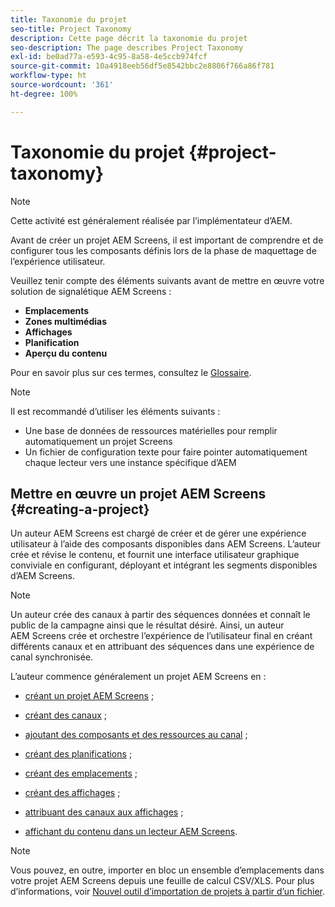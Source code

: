 ```yaml
---
title: Taxonomie du projet
seo-title: Project Taxonomy
description: Cette page décrit la taxonomie du projet
seo-description: The page describes Project Taxonomy
exl-id: be0ad77a-e593-4c95-8a58-4e5ccb974fcf
source-git-commit: 10a4918eeb56df5e8542bbc2e8806f766a86f781
workflow-type: ht
source-wordcount: '361'
ht-degree: 100%

---
```


# Taxonomie du projet {#project-taxonomy}

>[!NOTE]
>
>Cette activité est généralement réalisée par l’implémentateur d’AEM.

Avant de créer un projet AEM Screens, il est important de comprendre et de configurer tous les composants définis lors de la phase de maquettage de l’expérience utilisateur.

Veuillez tenir compte des éléments suivants avant de mettre en œuvre votre solution de signalétique AEM Screens :

* **Emplacements**
* **Zones multimédias**
* **Affichages**
* **Planification**
* **Aperçu du contenu**

Pour en savoir plus sur ces termes, consultez le [Glossaire](https://experienceleague.adobe.com/docs/experience-manager-screens/user-guide/overview/screens-glossary.html?lang=fr).

>[!NOTE]
>
>Il est recommandé d’utiliser les éléments suivants :
>
>* Une base de données de ressources matérielles pour remplir automatiquement un projet Screens
>* Un fichier de configuration texte pour faire pointer automatiquement chaque lecteur vers une instance spécifique d’AEM


## Mettre en œuvre un projet AEM Screens {#creating-a-project}

Un auteur AEM Screens est chargé de créer et de gérer une expérience utilisateur à l’aide des composants disponibles dans AEM Screens. L’auteur crée et révise le contenu, et fournit une interface utilisateur graphique conviviale en configurant, déployant et intégrant les segments disponibles d’AEM Screens.

>[!NOTE]
>
>Un auteur crée des canaux à partir des séquences données et connaît le public de la campagne ainsi que le résultat désiré. Ainsi, un auteur AEM Screens crée et orchestre l’expérience de l’utilisateur final en créant différents canaux et en attribuant des séquences dans une expérience de canal synchronisée.

L’auteur commence généralement un projet AEM Screens en :

* [créant un projet AEM Screens](https://experienceleague.adobe.com/docs/experience-manager-screens/user-guide/authoring/setting-up-projects/creating-a-screens-project.html?lang=fr) ;
* [créant des canaux](https://experienceleague.adobe.com/docs/experience-manager-screens/user-guide/authoring/setting-up-projects/managing-channels.html?lang=fr) ;
* [ajoutant des composants et des ressources au canal](https://experienceleague.adobe.com/docs/experience-manager-screens/user-guide/authoring/product-features/adding-components-to-a-channel.html?lang=fr) ;
* [créant des planifications](https://experienceleague.adobe.com/docs/experience-manager-screens/user-guide/authoring/setting-up-projects/managing-schedules.html?lang=fr) ;
* [créant des emplacements](https://experienceleague.adobe.com/docs/experience-manager-screens/user-guide/authoring/setting-up-projects/managing-locations.html?lang=fr) ;
* [créant des affichages](https://experienceleague.adobe.com/docs/experience-manager-screens/user-guide/authoring/setting-up-projects/managing-displays.html?lang=fr) ;
* [attribuant des canaux aux affichages](https://experienceleague.adobe.com/docs/experience-manager-screens/user-guide/authoring/setting-up-projects/assigning-channels/channel-assignment.html?lang=fr) ;

* [affichant du contenu dans un lecteur AEM Screens](https://experienceleague.adobe.com/docs/experience-manager-screens/user-guide/administering/working-with-screens-player.html?lang=fr).

>[!NOTE]
>Vous pouvez, en outre, importer en bloc un ensemble d’emplacements dans votre projet AEM Screens depuis une feuille de calcul CSV/XLS. Pour plus d’informations, voir [Nouvel outil d’importation de projets à partir d’un fichier](https://experienceleague.adobe.com/docs/experience-manager-screens/user-guide/administering/project-importer.html?lang=fr).

